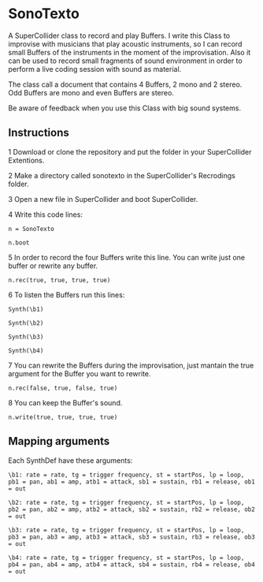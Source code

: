 # SonoTexto
A SuperCollider class to record and play Buffers. I write this Class to improvise with musicians that play acoustic instruments, so I can record small Buffers of the instruments in the moment of the improvisation. Also it can be used to record small fragments of sound environment in order to perform a live coding session with sound as material.

The class call a document that contains 4 Buffers, 2 mono and 2 stereo. Odd Buffers are mono and even Buffers are stereo.

Be aware of feedback when you use this Class with big sound systems.

## Instructions
1 Download or clone the repository and put the folder in your SuperCollider Extentions.

2 Make a directory called sonotexto in the SuperCollider's Recrodings folder.

3 Open a new file in SuperCollider and boot SuperCollider.

4 Write this code lines:

```
n = SonoTexto

n.boot
```

5 In order to record the four Buffers write this line. You can write just one buffer or rewrite any buffer.

```
n.rec(true, true, true, true)
```

6 To listen the Buffers run this lines:

```
Synth(\b1)

Synth(\b2)

Synth(\b3)

Synth(\b4)
```

7 You can rewrite the Buffers during the improvisation, just mantain the true argument for the Buffer you want to rewrite.

```
n.rec(false, true, false, true)
```

8 You can keep the Buffer's sound.

```
n.write(true, true, true, true)
```

## Mapping arguments
Each SynthDef have these arguments:

```
\b1: rate = rate, tg = trigger frequency, st = startPos, lp = loop, pb1 = pan, ab1 = amp, atb1 = attack, sb1 = sustain, rb1 = release, ob1 = out

\b2: rate = rate, tg = trigger frequency, st = startPos, lp = loop, pb2 = pan, ab2 = amp, atb2 = attack, sb2 = sustain, rb2 = release, ob2 = out

\b3: rate = rate, tg = trigger frequency, st = startPos, lp = loop, pb3 = pan, ab3 = amp, atb3 = attack, sb3 = sustain, rb3 = release, ob3 = out

\b4: rate = rate, tg = trigger frequency, st = startPos, lp = loop, pb4 = pan, ab4 = amp, atb4 = attack, sb4 = sustain, rb4 = release, ob4 = out
```